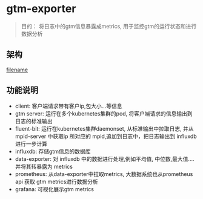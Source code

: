 # gtm-exporter

> 目的： 将日志中的gtm信息暴露成metrics, 用于监控gtm的运行状态和进行数据分析

## 架构

[filename](_image/gtm-exporter.drawio ':include :type=code')

## 功能说明

- client: 客户端请求带有客户ip,包大小...等信息
- gtm server: 运行在多个kubernetes集群的pod, 将客户端请求的信息输出到日志的标准输出
- fluent-bit: 运行在kubernetes集群daemonset, 从标准输出中拉取日志, 并从 mpid-server 中获取ip 所对应的 mpid,追加到日志中，把日志输出到 influxdb 进行一步计算
- influxdb: 存储gtm信息的数据库
- data-exporter: 对 influxdb 中的数据进行处理,例如平均值, 中位数,最大值....并将其转暴露为 metrics
- prometheus: 从data-exporter中拉取metrics, 大数据系统也从prometheus api 获取 gtm metrics进行数据分析
- grafana: 可视化展示gtm metrics